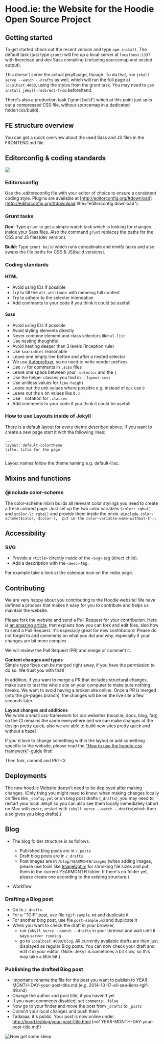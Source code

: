 Hood.ie: the Website for the Hoodie Open Source Project
==================

## Getting started

To get started check out the recent version and type `npm install`.
The default task (just type `grunt`) will fire up a local server at `localhost:1337` with livereload and dev Sass compiling (including sourcemap and nested output).

This doesn't serve the actual jekyll page, though. To do that, run `jekyll serve --watch --drafts` as well, which will run the full page at `localhost:4000`, using the styles from the grunt task. You may need to `gem install jekyll-redirect-from` beforehand.

There's also a production task ('grunt build') which at this point just spits out a compressed CSS file, without sourcemap in a dedicated folder(css/build).

## FE structure overview

You can get a quick overview about the used Sass and JS files in the FRONTEND.md file.

## Editorconfig & coding standards

<img src="http://i.giphy.com/7SEOvVtOdtU2Y.gif" />

### Editorsconfig

Use the .editorsconfig file with your editor of choice to ensure a consistent coding style. Plugins are available at [http://editorconfig.org/#download](http://editorconfig.org/#download title="editorconfig download").

### Grunt tasks

**Dev:** Type `grunt` to get a simple watch task which is looking for changes inside your Sass files. Also the command `grunt` replaces the paths for the CSS and JS files(dev version).

**Build:** Type `grunt build` which runs concatinate and minify tasks and also swaps the file paths for CSS & JS(build versions).

### Coding standards

#### HTML

* Avoid using IDs if possible
* Try to fill the `alt-attribute` with meaning full content
* Try to adhere to the selector intendation
* Add comments to your code if you think it could be usefull

#### Sass

* Avoid using IDs if possible
* Avoid styling elements directly
* Never combine element and class selectors like `ul.list`
* Use nesting thoughtful
* Avoid nesting deeper than 3 levels (Inception rule)
* Use `$variables` reasonable
* Leave one empty line before and after a nested selector
* We use [Autoprefixer](https://github.com/nDmitry/grunt-autoprefixer), so no need to write vendor prefixes
* Use `//` for comments in `.scss` files
* Leave one space between your `.selector` and the `{`
* Use the helper classes you find in `._layout.scss`
* Use unitless values for `line-height`
* Leave out the unit values where possible e.g. instead of `0px` use `0`
* Leave out the `0` on values like `0.3`
* Use `-` notation for `.classes`
* Add comments to your code if you think it could be usefull

### How to use Layouts inside of Jekyll

There is a default layout for every theme described above. If you want to create a new page start it with the following lines:
```
---
layout: default-colortheme
title: title for the page
---
```
Layout names follow the theme naming e.g. default-lilac.

## Mixins and functions

### @include color-scheme

The color-scheme mixin builds all relevant color stylings you need to create a fresh colored page. Just set up the two color variables `$color: rgba()` and `$color-l: rgba()` and provide them inside the mixin.
`@include color-scheme($color, $color-l, 'put in the color-variable-name-without-$');`


## Accessibility

### SVG

* Provide a `<title>` directly inside of the `<svg>` tag (direct child).
* Add a description with the `<desc>` tag.

For example take a look at the calendar icon on the index page.

## Contributing
We are very happy about you contributing to the Hoodie website! We have defined a process that makes it easy for you to contribute and helps us maintain the website.

Please fork the website and send a Pull Request for your contribution. Here is <a href="http://hood.ie/blog/contributing-to-hoodie.html" target="_blank">an amazing article</a>, that explains how you can fork and edit files, also how to send a Pull Request. It's especially great for new contributors! Please do not forget to add comments on what you did and why, especially if your changes are bit more complex. 

We will review the Pull Request (PR) and merge or comment it. 

**Content changes and typos**   
Simple typo fixes can be merged right away, if you have the permission to do so. We trust you with that!

In addition, if you want to merge a PR that includes structural changes, make sure to test the whole site on your computer to make sure nothing breaks. We want to avoid having a broken site online. Once a PR is merged (into the gh-pages branch), the changes will be on the live site a few seconds later.

**Layout changes and additions**  
We wrote a small css-framework for our websites (hood.ie, docs, blog, faq), so the CI remains the same everywhere and we can make changes at the design pretty quick, also we are able to build new sites pretty quick and without a haze!

If you`d love to change something within the layout or add something specific to the website, please read the <a href="https://github.com/hoodiehq/hoodie-css#how-to-use" target="_blank">"How to use the hoodie-css framework"-guide</a> first!

Then fork, commit and PR! <3

## Deployments

The new hood.ie Website doesn't need to be deployed after making changes. (Only thing you might need to know: when making changes locally on files like `_config.yml` or on blog post drafts (`_drafts`), you may need to restart your local Jekyll so you can also see them locally immediately (abort on Mac with `cmd+c`, restart with `jekyll serve --watch --drafts`(which then also gives you blog drafts).)

## Blog

* The blog folder structure is as follows:
  - Published blog posts are in `/_posts`
  - Draft blog posts are in `/_drafts`
  - Post images are in `/blog/YEARMONTH/images` (when adding images, please use tools like [ImageOptim](https://imageoptim.com/) for shrinking file sizes and put them in the current YEARMONTH folder. If there's no folder yet, please create one according to the existing structure.)

* Workflow

### Drafting a Blog post

* Go to `/_drafts`
* For a "TGIF" post, use file `tgif-sample.md` and duplicate it
* For another blog post, use file `post-sample.md` and duplicate it
* When you want to check the draft in your browser,
    - run `jekyll serve --watch --drafts` in your terminal and wait until it says `server running`
    - go to `localhost:4000/blog`. All currently available drafts are then just displayed as regular Blog posts. You can now check your draft and edit it in your editor. (Note: Jekyll is sometimes a bit slow, so this may take a little bit.)

### Publishing the drafted Blog post

* Important: rename the file for the post you want to publish to YEAR-MONTH-DAY-your-post-title.md (e.g. 2014-10-17-all-sea-lions-tgif-49.md)
* Change the author and post title, if you haven't yet
* If you want comments disabled, set `comments: false`
* Now go to your finder and move the post from `_drafts` to `_posts`
* Commit your local changes and push them
* Tadaaaa, it's public. Your post is now online under http://hood.ie/blog/your-post-title.html (*not* YEAR-MONTH-DAY-your-post-title.md!)

![Now get some sleep](http://www.ohmagif.com/wp-content/uploads/2012/03/cute-rabbit-falling-asleep.gif)
